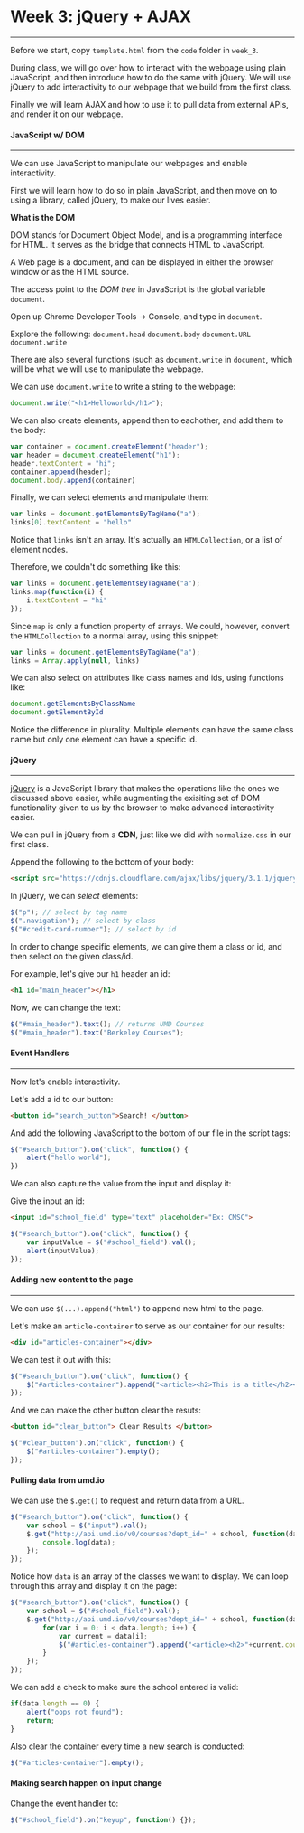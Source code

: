 
# Week 3: jQuery + AJAX
--------------------

Before we start, copy `template.html` from the `code` folder in `week_3`.

During class, we will go over how to interact with the webpage using plain JavaScript, and then introduce how to do the same with jQuery. We will use jQuery to add interactivity to our webpage that we build from the first class. 

Finally we will learn AJAX and how to use it to pull data from external APIs, and render it on our webpage. 

#### JavaScript w/ DOM
----------------------
We can use JavaScript to manipulate our webpages and enable interactivity. 

First we will learn how to do so in plain JavaScript, and then move on to using a library, called jQuery, to make our lives easier. 

**What is the DOM**

DOM stands for Document Object Model, and is a programming interface for HTML. It serves as the bridge that connects HTML to JavaScript. 

A Web page is a document, and can be displayed in either the browser window or as the HTML source. 

The access point to the *DOM tree* in JavaScript is the global variable `document`. 

Open up Chrome Developer Tools -> Console, and type in `document`.

Explore the following: 
`document.head`
`document.body`
`document.URL`
`document.write`

There are also several functions (such as `document.write` in `document`, which will be what we will use to manipulate the webpage. 

We can use `document.write` to write a string to the webpage:
```javascript
document.write("<h1>Helloworld</h1>");
```

We can also create elements, append then to eachother, and add them to the body: 
```javascript
var container = document.createElement("header");
var header = document.createElement("h1");
header.textContent = "hi";
container.append(header);
document.body.append(container)
```

Finally, we can select elements and manipulate them: 
```javascript
var links = document.getElementsByTagName("a");
links[0].textContent = "hello"
```

Notice that `links` isn't an array. It's actually an `HTMLCollection`, or a list of element nodes. 

Therefore, we couldn't do something like this: 
```javascript
var links = document.getElementsByTagName("a");
links.map(function(i) { 
    i.textContent = "hi" 
});
```

Since `map` is only a function property of arrays. We could, however, convert the `HTMLCollection` to a normal array, using this snippet:
```javascript
var links = document.getElementsByTagName("a");
links = Array.apply(null, links)
```

We can also select on attributes like class names and ids, using functions like: 
```javascript
document.getElementsByClassName
document.getElementById
```

Notice the difference in plurality. Multiple elements can have the same class name but only one element can have a specific id. 

#### jQuery
-----------

[jQuery](https://jquery.com/) is a JavaScript library that makes the operations like the ones we discussed above easier, while augmenting the exisiting set of DOM functionality given to us by the browser to make advanced interactivity easier.  

We can pull in jQuery from a **CDN**, just like we did with `normalize.css` in our first class. 

Append the following to the bottom of your body: 
```html
<script src="https://cdnjs.cloudflare.com/ajax/libs/jquery/3.1.1/jquery.js"></script>
```

In jQuery, we can *select* elements: 
```javascript
$("p"); // select by tag name
$(".navigation"); // select by class
$("#credit-card-number"); // select by id
```

In order to change specific elements, we can give them a class or id, and then select on the given class/id. 

For example, let's give our `h1` header an id:
```html
<h1 id="main_header"></h1>
```

Now, we can change the text:
```javascript
$("#main_header").text(); // returns UMD Courses
$("#main_header").text("Berkeley Courses");
```

#### Event Handlers
-------------------

Now let's enable interactivity. 

Let's add a id to our button:
```html
<button id="search_button">Search! </button>
```

And add the following JavaScript to the bottom of our file in the script tags:
```javascript
$("#search_button").on("click", function() {
    alert("hello world");
})
```

We can also capture the value from the input and display it: 

Give the input an id:
```html
<input id="school_field" type="text" placeholder="Ex: CMSC">
```

```js
$("#search_button").on("click", function() {
    var inputValue = $("#school_field").val();
    alert(inputValue);
});
```

#### Adding new content to the page
-----------------------------------

We can use `$(...).append("html")` to append new html to the page. 

Let's make an `article-container` to serve as our container for our results:

```html
<div id="articles-container"></div>
```

We can test it out with this:
```javascript
$("#search_button").on("click", function() {
    $("#articles-container").append("<article><h2>This is a title</h2><p>This is content.</p></article>")
});
```

And we can make the other button clear the resuts:

```html
<button id="clear_button"> Clear Results </button>
```

```javascript
$("#clear_button").on("click", function() {
    $("#articles-container").empty();
});
```

#### Pulling data from umd.io

We can use the `$.get()` to request and return data from a URL.

```javascript
$("#search_button").on("click", function() {
    var school = $("input").val();
    $.get("http://api.umd.io/v0/courses?dept_id=" + school, function(data) {
        console.log(data);
    });
});
```

Notice how `data` is an array of the classes we want to display. We can loop through this array and display it on the page:

```javascript
$("#search_button").on("click", function() {
    var school = $("#school_field").val();
    $.get("http://api.umd.io/v0/courses?dept_id=" + school, function(data) {
        for(var i = 0; i < data.length; i++) {
            var current = data[i];
            $("#articles-container").append("<article><h2>"+current.course_id + " : " + current.name +"</h2><p>"+current.description+"</p></article>");
        }
    });
});
```

We can add a check to make sure the school entered is valid:

```javascript
if(data.length == 0) {
    alert("oops not found");
    return;
}
```

Also clear the container every time a new search is conducted:
```javascript
$("#articles-container").empty();
```

#### Making search happen on input change

Change the event handler to:

```javascript
$("#school_field").on("keyup", function() {});
```













